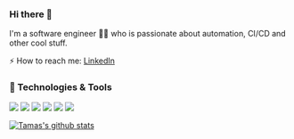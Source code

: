 ### Hi there 👋

I'm a software engineer 👨‍💻 who is passionate about automation, CI/CD and other cool stuff.

⚡ How to reach me: [LinkedIn](https://www.linkedin.com/in/tamasbojte/) 


### 🔧 Technologies & Tools

![](https://img.shields.io/badge/Code-JavaScript-informational?style=flat&logo=javascript&logoColor=white&color=2bbc8a)
![](https://img.shields.io/badge/Code-Java-informational?style=flat&logo=java&logoColor=white&color=2bbc8a)
![](https://img.shields.io/badge/Shell-Bash-informational?style=flat&logo=gnu-bash&logoColor=white&color=2bbc8a)
![](https://img.shields.io/badge/Container-Docker-informational?style=flat&logo=docker&logoColor=white&color=2bbc8a)
![](https://img.shields.io/badge/Cloud-AWS-informational?style=flat&logo=amazon&logoColor=white&color=2bbc8a)
![](https://img.shields.io/badge/Cloud-Google-informational?style=flat&logo=google&logoColor=white&color=2bbc8a)

[![Tamas's github stats](https://github-readme-stats.vercel.app/api?username=BojteTamas&show_icons=true&theme=vue&hide=["issues"])](https://github.com/BojteTamas/github-readme-stats)
